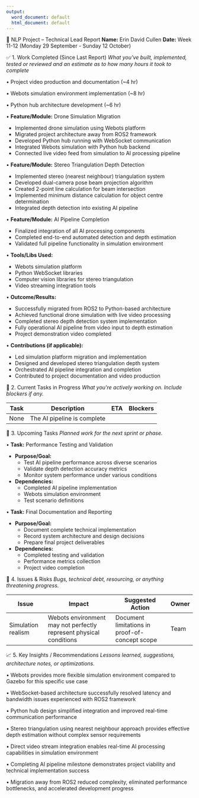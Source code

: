 ```yaml
---
output:
  word_document: default
  html_document: default
---
```

📝 NLP Project – Technical Lead Report
**Name:** Erin David Cullen
**Date:** Week 11-12 (Monday 29 September - Sunday 12 October)

✅ 1. Work Completed (Since Last Report)
_What you've built, implemented, tested or reviewed and an estimate as to how many hours it took to complete_

• Project video production and documentation (~4 hr)

• Webots simulation environment implementation (~8 hr)

• Python hub architecture development (~6 hr)

• **Feature/Module:** Drone Simulation Migration
  - Implemented drone simulation using Webots platform
  - Migrated project architecture away from ROS2 framework
  - Developed Python hub running with WebSocket communication
  - Integrated Webots simulation with Python hub backend
  - Connected live video feed from simulation to AI processing pipeline

• **Feature/Module:** Stereo Triangulation Depth Detection
  - Implemented stereo (nearest neighbour) triangulation system
  - Developed dual-camera pose beam projection algorithm
  - Created 2-point line calculation for beam intersection
  - Implemented minimum distance calculation for object centre determination
  - Integrated depth detection into existing AI pipeline

• **Feature/Module:** AI Pipeline Completion
  - Finalized integration of all AI processing components
  - Completed end-to-end automated detection and depth estimation
  - Validated full pipeline functionality in simulation environment

• **Tools/Libs Used:**
  - Webots simulation platform
  - Python WebSocket libraries
  - Computer vision libraries for stereo triangulation
  - Video streaming integration tools

• **Outcome/Results:**
  - Successfully migrated from ROS2 to Python-based architecture
  - Achieved functional drone simulation with live video processing
  - Completed stereo depth detection system implementation
  - Fully operational AI pipeline from video input to depth estimation
  - Project demonstration video completed

• **Contributions (if applicable):**
  - Led simulation platform migration and implementation
  - Designed and developed stereo triangulation depth system
  - Orchestrated AI pipeline integration and completion
  - Contributed to project documentation and video production

📌 2. Current Tasks in Progress
_What you're actively working on. Include blockers if any._

| Task | Description | ETA | Blockers |
|------|-------------|-----|----------|
| None | The AI pipeline is complete |  |  |

📅 3. Upcoming Tasks
_Planned work for the next sprint or phase._

• **Task:** Performance Testing and Validation
  - **Purpose/Goal:**
    - Test AI pipeline performance across diverse scenarios
    - Validate depth detection accuracy metrics
    - Monitor system performance under various conditions
  - **Dependencies:**
    - Completed AI pipeline implementation
    - Webots simulation environment
    - Test scenario definitions

• **Task:** Final Documentation and Reporting
  - **Purpose/Goal:**
    - Document complete technical implementation
    - Record system architecture and design decisions
    - Prepare final project deliverables
  - **Dependencies:**
    - Completed testing and validation
    - Performance metrics collection
    - Project video completion

🚨 4. Issues & Risks
_Bugs, technical debt, resourcing, or anything threatening progress._

| Issue | Impact | Suggested Action | Owner |
|-------|--------|------------------|-------|
| Simulation realism | Webots environment may not perfectly represent physical conditions | Document limitations in proof-of-concept scope | Team |

📈 5. Key Insights / Recommendations
_Lessons learned, suggestions, architecture notes, or optimizations._

• Webots provides more flexible simulation environment compared to Gazebo for this specific use case

• WebSocket-based architecture successfully resolved latency and bandwidth issues experienced with ROS2 framework

• Python hub design simplified integration and improved real-time communication performance

• Stereo triangulation using nearest neighbour approach provides effective depth estimation without complex sensor requirements

• Direct video stream integration enables real-time AI processing capabilities in simulation environment

• Completing AI pipeline milestone demonstrates project viability and technical implementation success

• Migration away from ROS2 reduced complexity, eliminated performance bottlenecks, and accelerated development progress
